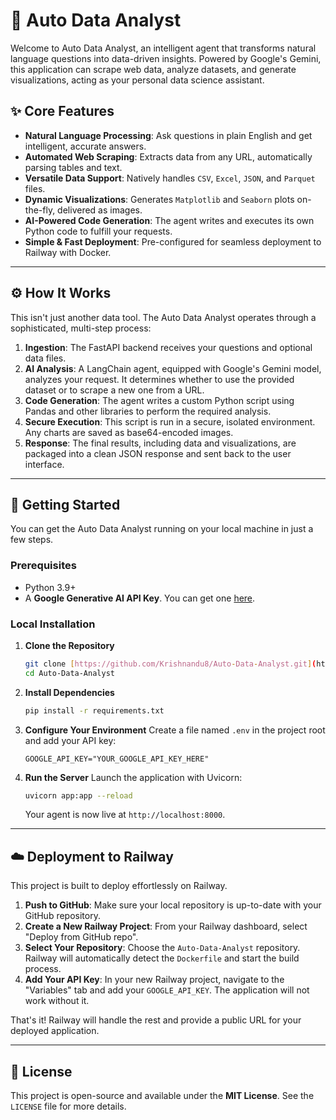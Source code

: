 # 🤖 Auto Data Analyst

Welcome to Auto Data Analyst, an intelligent agent that transforms natural language questions into data-driven insights. Powered by Google's Gemini, this application can scrape web data, analyze datasets, and generate visualizations, acting as your personal data science assistant.


## ✨ Core Features

-   **Natural Language Processing**: Ask questions in plain English and get intelligent, accurate answers.
-   **Automated Web Scraping**: Extracts data from any URL, automatically parsing tables and text.
-   **Versatile Data Support**: Natively handles `CSV`, `Excel`, `JSON`, and `Parquet` files.
-   **Dynamic Visualizations**: Generates `Matplotlib` and `Seaborn` plots on-the-fly, delivered as images.
-   **AI-Powered Code Generation**: The agent writes and executes its own Python code to fulfill your requests.
-   **Simple & Fast Deployment**: Pre-configured for seamless deployment to Railway with Docker.

---

## ⚙️ How It Works

This isn't just another data tool. The Auto Data Analyst operates through a sophisticated, multi-step process:

1.  **Ingestion**: The FastAPI backend receives your questions and optional data files.
2.  **AI Analysis**: A LangChain agent, equipped with Google's Gemini model, analyzes your request. It determines whether to use the provided dataset or to scrape a new one from a URL.
3.  **Code Generation**: The agent writes a custom Python script using Pandas and other libraries to perform the required analysis.
4.  **Secure Execution**: This script is run in a secure, isolated environment. Any charts are saved as base64-encoded images.
5.  **Response**: The final results, including data and visualizations, are packaged into a clean JSON response and sent back to the user interface.

---

## 🚀 Getting Started

You can get the Auto Data Analyst running on your local machine in just a few steps.

### Prerequisites

-   Python 3.9+
-   A **Google Generative AI API Key**. You can get one [here](https://aistudio.google.com/apikey).

### Local Installation

1.  **Clone the Repository**
    ```bash
    git clone [https://github.com/Krishnandu8/Auto-Data-Analyst.git](https://github.com/Krishnandu8/Auto-Data-Analyst.git)
    cd Auto-Data-Analyst
    ```

2.  **Install Dependencies**
    ```bash
    pip install -r requirements.txt
    ```

3.  **Configure Your Environment**
    Create a file named `.env` in the project root and add your API key:
    ```
    GOOGLE_API_KEY="YOUR_GOOGLE_API_KEY_HERE"
    ```

4.  **Run the Server**
    Launch the application with Uvicorn:
    ```bash
    uvicorn app:app --reload
    ```
    Your agent is now live at `http://localhost:8000`.

---

## ☁️ Deployment to Railway

This project is built to deploy effortlessly on Railway.

1.  **Push to GitHub**: Make sure your local repository is up-to-date with your GitHub repository.
2.  **Create a New Railway Project**: From your Railway dashboard, select "Deploy from GitHub repo".
3.  **Select Your Repository**: Choose the `Auto-Data-Analyst` repository. Railway will automatically detect the `Dockerfile` and start the build process.
4.  **Add Your API Key**: In your new Railway project, navigate to the "Variables" tab and add your `GOOGLE_API_KEY`. The application will not work without it.

That's it! Railway will handle the rest and provide a public URL for your deployed application.

---

## 📄 License

This project is open-source and available under the **MIT License**. See the `LICENSE` file for more details.
````